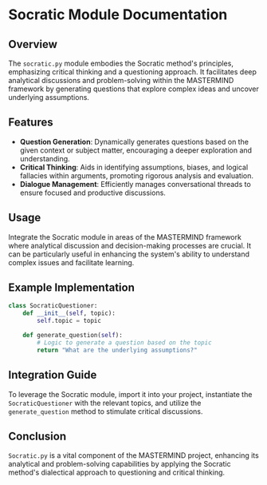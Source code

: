 
# Socratic Module Documentation

## Overview
The `socratic.py` module embodies the Socratic method's principles, emphasizing critical thinking and a questioning approach. It facilitates deep analytical discussions and problem-solving within the MASTERMIND framework by generating questions that explore complex ideas and uncover underlying assumptions.

## Features
- **Question Generation**: Dynamically generates questions based on the given context or subject matter, encouraging a deeper exploration and understanding.
- **Critical Thinking**: Aids in identifying assumptions, biases, and logical fallacies within arguments, promoting rigorous analysis and evaluation.
- **Dialogue Management**: Efficiently manages conversational threads to ensure focused and productive discussions.

## Usage
Integrate the Socratic module in areas of the MASTERMIND framework where analytical discussion and decision-making processes are crucial. It can be particularly useful in enhancing the system's ability to understand complex issues and facilitate learning.

## Example Implementation
```python
class SocraticQuestioner:
    def __init__(self, topic):
        self.topic = topic

    def generate_question(self):
        # Logic to generate a question based on the topic
        return "What are the underlying assumptions?"
```

## Integration Guide
To leverage the Socratic module, import it into your project, instantiate the `SocraticQuestioner` with the relevant topics, and utilize the `generate_question` method to stimulate critical discussions.

## Conclusion
`Socratic.py` is a vital component of the MASTERMIND project, enhancing its analytical and problem-solving capabilities by applying the Socratic method's dialectical approach to questioning and critical thinking.
